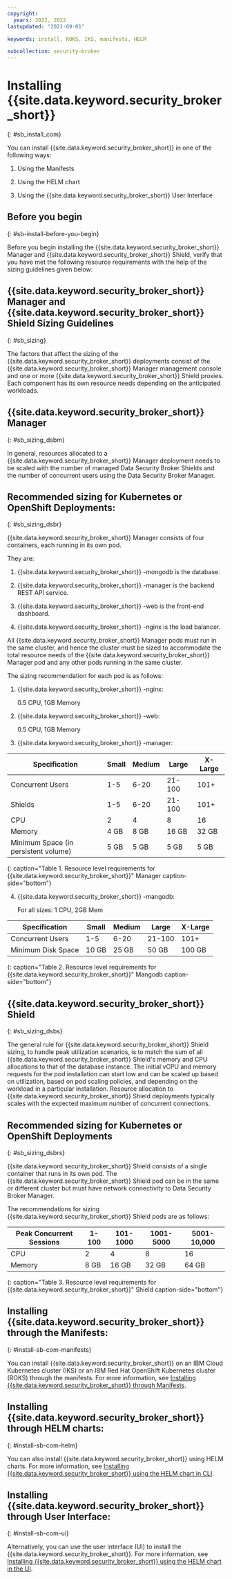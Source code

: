 ```yaml
---
copyright:
  years: 2022, 2022
lastupdated: "2021-09-01"

keywords: install, ROKS, IKS, manifests, HELM

subcollection: security-broker
---
```


# Installing {{site.data.keyword.security_broker_short}}
{: #sb_install_com}

You can install {{site.data.keyword.security_broker_short}} in one of the following ways:

1.  Using the Manifests

2.  Using the HELM chart

3.  Using the {{site.data.keyword.security_broker_short}} User Interface

## Before you begin
{: #sb-install-before-you-begin}

Before you begin installing the {{site.data.keyword.security_broker_short}} Manager and {{site.data.keyword.security_broker_short}} Shield, verify that you have met the following resource requirements with the help of the sizing guidelines given below:

## {{site.data.keyword.security_broker_short}} Manager and {{site.data.keyword.security_broker_short}} Shield Sizing Guidelines
{: #sb_sizing}

The factors that affect the sizing of the {{site.data.keyword.security_broker_short}} deployments consist of the {{site.data.keyword.security_broker_short}} Manager management console and one or more {{site.data.keyword.security_broker_short}} Shield proxies. Each component has its own resource needs depending on the anticipated workloads.

## {{site.data.keyword.security_broker_short}} Manager ##
{: #sb_sizing_dsbm}

In general, resources allocated to a {{site.data.keyword.security_broker_short}} Manager
deployment needs to be scaled with the number of managed Data Security
Broker Shields and the number of concurrent users using the Data
Security Broker Manager.

## Recommended sizing for Kubernetes or OpenShift Deployments: ##
{: #sb_sizing_dsbr}

{{site.data.keyword.security_broker_short}} Manager consists of four containers, each running
in its own pod.

They are:

1.  {{site.data.keyword.security_broker_short}} -mongodb is the database.

2.  {{site.data.keyword.security_broker_short}} -manager is the backend REST API service.

3.  {{site.data.keyword.security_broker_short}} -web is the front-end dashboard.

4.  {{site.data.keyword.security_broker_short}} -nginx is the load balancer.

All {{site.data.keyword.security_broker_short}} Manager pods must run in the same cluster, and
hence the cluster must be sized to accommodate the total resource needs
of the {{site.data.keyword.security_broker_short}} Manager pod and any other pods running in
the same cluster.

The sizing recommendation for each pod is as follows:

1.  {{site.data.keyword.security_broker_short}} -nginx:

    0.5 CPU, 1GB Memory

2.  {{site.data.keyword.security_broker_short}} -web:

    0.5 CPU, 1GB Memory

3.  {{site.data.keyword.security_broker_short}} -manager:

| Specification                        | Small | Medium | Large  | X-Large |
|--------------------------------------|-------|--------|--------|---------|
| Concurrent Users                     | 1-5   | 6-20   | 21-100 | 101+    |
| Shields                              | 1-5   | 6-20   | 21-100 | 101+    |
| CPU                                  | 2     | 4      | 8      | 16      |
| Memory                               | 4 GB  | 8 GB   | 16 GB  | 32 GB   |
| Minimum Space (in persistent volume) | 5 GB  | 5 GB   | 5 GB   | 5 GB    |
{: caption="Table 1. Resource level requirements for {{site.data.keyword.security_broker_short}}" Manager caption-side="bottom"} 


4.  {{site.data.keyword.security_broker_short}} -mangodb:

    For all sizes: 1 CPU, 2GB Mem

| Specification      | Small | Medium | Large  | X-Large |
|--------------------|-------|--------|--------|---------|
| Concurrent Users   | 1-5   | 6-20   | 21-100 | 101+    |
| Minimum Disk Space | 10 GB | 25 GB  | 50 GB  | 100 GB  |
{: caption="Table 2. Resource level requirements for {{site.data.keyword.security_broker_short}}" Mangodb caption-side="bottom"} 

## {{site.data.keyword.security_broker_short}} Shield ##
{: #sb_sizing_dsbs}

The general rule for {{site.data.keyword.security_broker_short}} Shield sizing, to handle peak
utilization scenarios, is to match the sum of all {{site.data.keyword.security_broker_short}}
Shield's memory and CPU allocations to that of the database instance.
The initial vCPU and memory requests for the pod installation can start
low and can be scaled up based on utilization, based on pod scaling
policies, and depending on the workload in a particular installation.
Resource allocation to {{site.data.keyword.security_broker_short}} Shield deployments typically
scales with the expected maximum number of concurrent connections.

## Recommended sizing for Kubernetes or OpenShift Deployments ##
{: #sb_sizing_dsbrs}

{{site.data.keyword.security_broker_short}} Shield consists of a single container that runs in
its own pod. The {{site.data.keyword.security_broker_short}} Shield pod can be in the same or
different cluster but must have network connectivity to Data Security
Broker Manager.

The recommendations for sizing {{site.data.keyword.security_broker_short}} Shield pods are as
follows:

| Peak Concurrent Sessions | 1-100 | 101-1000 | 1001-5000 | 5001-10,000 |
|--------------------------|-------|----------|-----------|-------------|
| CPU                      | 2     | 4        | 8         | 16          |
| Memory                   | 8 GB  | 16 GB    | 32 GB     | 64 GB       |
{: caption="Table 3. Resource level requirements for {{site.data.keyword.security_broker_short}}" Shield caption-side="bottom"}

## Installing {{site.data.keyword.security_broker_short}} through the Manifests:
{: #install-sb-com-manifests}

You can install {{site.data.keyword.security_broker_short}} on an IBM Cloud Kubernetes cluster (IKS) or an
IBM Red Hat OpenShift Kubernetes cluster (ROKS) through the manifests. For more information, see [Installing {{site.data.keyword.security_broker_short}} through Manifests](/docs/security-broker?topic=security-broker-sb_install_manifests).

## Installing {{site.data.keyword.security_broker_short}} through HELM charts:
{: #install-sb-com-helm}

You can also install {{site.data.keyword.security_broker_short}} using HELM charts. For more information, see [Installing {{site.data.keyword.security_broker_short}} using the HELM chart in CLI](/docs/security-broker?topic=security-broker-sb_install_helm).

## Installing {{site.data.keyword.security_broker_short}} through User Interface:
{: #install-sb-com-ui}

Alternatively, you can use the user interface (UI) to install the {{site.data.keyword.security_broker_short}}. For more information, see [Installing {{site.data.keyword.security_broker_short}} using the HELM chart in the UI](/docs/security-broker?topic=security-broker-sb_install_ui). 

